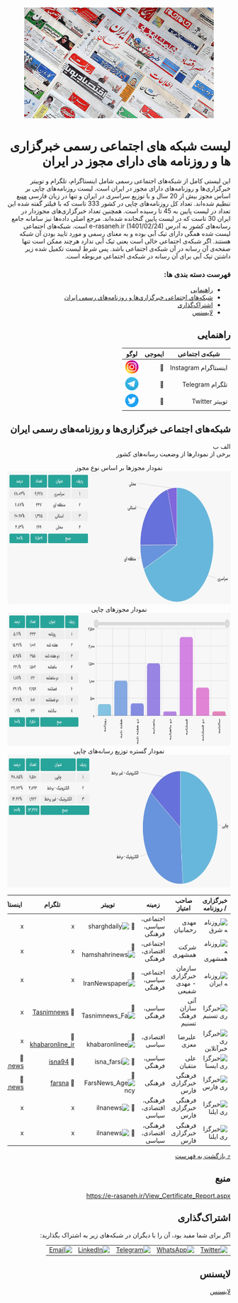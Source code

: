 <div dir="rtl">

<h1 align="center">
  <img src="https://github.com/yousefebrahimi0/official-social-medias-news-agency-newspapers-iran/blob/main/medias-in-iran.png" alt="header">
</h1>

# لیست شبکه های اجتماعی رسمی خبرگزاری ها و روزنامه های دارای مجوز در ایران

این لیستی کامل از شبکه‌های اجتماعی رسمی شامل اینستاگرام، تلگرام و توییتر خبرگزاری‌ها و روزنامه‌های دارای مجوز در ایران است. لیست روزنامه‌های چاپی بر اساس مجوز بیش از 20 سال و با توزیع سراسری در ایران و تنها در زبان فارسی [منبع](#منبع) تنظیم شده‌اند. تعداد کل روزنامه‌های چاپی در کشور 333 تاست که با فیلتر گفته شده این تعداد در لیست پایین به 45 تا رسیده است. همچنین تعداد خبرگزاری‌های مجوزدار در ایران 30 تاست که در لیست پایین گنجانده شده‌اند. مرجع اصلی داده‌ها نیز سامانه جامع رسانه‌های کشور به آدرس e-rasaneh.ir (1401/02/24) است. شبکه‌های اجتماعی لیست شده همگی دارای تیک آبی بوده و به معنای رسمی و مورد تایید بودن آن شبکه هستند. اگر شبکه‌ی اجتماعی خالی است یعنی تیک آبی ندارد هرچند ممکن است تنها صفحه‌ی آن رسانه در آن شبکه‌ی اجتماعی باشد. پس شرط لیست تکمیل شده زیر داشتن تیک آبی برای آن رسانه در شبکه‌ی اجتماعی مربوطه است.

### فهرست دسته بندی ها:
- [راهنمایی](#راهنمایی)
- [شبکه‌های اجتماعی خبرگزاری‌ها و روزنامه‌های رسمی ایران](#شبکههای-اجتماعی-خبرگزاریها-و-روزنامههای-رسمی-ایران)
- [اشتراک‌گذاری](#اشتراکگذاری)
- [لایسنس](#لایسنس)

## راهنمایی

<div align="center">

| شبکه‌ی اجتماعی   | ایموجی | لوگو |
|----------------------|----------------------|--------------------------------------------------------------------------------------------------------------------------------------------------|
| اینستاگرام Instagram | :red_circle:         | <img src="https://github.com/yousefebrahimi0/official-social-medias-of-all-iranian-banks/blob/main/social-logos/ins.png" width="30" height="30"> |
| تلگرام Telegram      | :arrow_up_small:     | <img src="https://github.com/yousefebrahimi0/official-social-medias-of-all-iranian-banks/blob/main/social-logos/tel.png" width="30" height="30"> |
| توییتر Twitter       | :large_blue_circle:  | <img src="https://github.com/yousefebrahimi0/official-social-medias-of-all-iranian-banks/blob/main/social-logos/twi.png" width="30" height="30"> |

</div>


## شبکه‌های اجتماعی خبرگزاری‌ها و روزنامه‌های رسمی ایران
  الف ب
  <br>
  برخی از نمودارها از وضعیت رسانه‌های کشور
 <div align="center">
    نمودار مجوزها بر اساس نوع مجوز
    <br>
  <img src="https://github.com/yousefebrahimi0/official-social-medias-news-agency-newspapers-iran/blob/main/chart1.png" height="300">
    <br>
    نمودار مجوزهای چاپی
    <br>
  <img src="https://github.com/yousefebrahimi0/official-social-medias-news-agency-newspapers-iran/blob/main/chart2.png" height="300">
    <br>
   نمودار گستره توزیع رسانه‌های چاپی
    <br>
  <img src="https://github.com/yousefebrahimi0/official-social-medias-news-agency-newspapers-iran/blob/main/chart3.png" height="300">
    <br>
 </div>

| خبرگزاری / روزنامه                                  | صاحب امتیاز                  | زمینه                    | توییتر                                                                      | تلگرام                                                           | اینستاگرام                                                |
|-----------------------------------------------------|------------------------------|--------------------------|-----------------------------------------------------------------------------|------------------------------------------------------------------|-----------------------------------------------------------|
| ![روزنامه شرق](https://www.sharghdaily.com/)        | مهدی رحمانیان                | اجتماعی، سیاسی، فرهنگی   | :large_blue_circle: ![sharghdaily](https://twitter.com/sharghdaily)         | x                                                                | x                                                         |
| ![روزنامه همشهری](https://www.hamshahrionline.ir/)  | شرکت همشهری                  | اجتماعی، اقتصادی، فرهنگی | :large_blue_circle: ![hamshahrinews](https://twitter.com/hamshahrinews)     | x                                                                | x                                                         |
| ![روزنامه ایران](https://www.irannewspaper.ir/)     | سازمان خبرگزاری - مهدی شفیعی | اجتماعی، سیاسی، فرهنگی   | :large_blue_circle: ![IranNewspaper](https://twitter.com/IranNewspaper)     | x                                                                | x                                                         |
| ![خبرگزاری تسنیم](https://www.tasnimnews.com/)      | آتی سازان فرهنگ تسنیم        | سیاسی، فرهنگی            | :large_blue_circle: ![Tasnimnews_Fa](https://twitter.com/Tasnimnews_Fa)     | :arrow_up_small: [Tasnimnews](https://t.me/Tasnimnews)           | x                                                         |
| ![خبرگزاری خبرآنلاین](https://www.khabaronline.ir/) | علیرضا معزی                  | اقتصادی، سیاسی           | :large_blue_circle: ![khabaronlinee](https://twitter.com/khabaronlinee)     | :arrow_up_small: [khabaronline_ir](https://t.me/khabaronline_ir) | x                                                         |
| ![خبرگزاری ایسنا](https://www.isna.ir)              | علی متقیان                   | سیاسی، فرهنگی            | :large_blue_circle: ![isna_farsi](https://twitter.com/isna_farsi)           | :arrow_up_small: [isna94](https://t.me/isna94)                   | :red_circle: [isna.news](https://instagram.com/isna.news) |
| ![خبرگزاری فارس](http://farsnews.com/)              | فرهنگی خبرگزاری فارس         | فرهنگی                   | :large_blue_circle: ![FarsNews_Agency](https://twitter.com/FarsNews_Agency) | :arrow_up_small: [farsna](https://t.me/farsna)                   | :red_circle: [fars_news](https://instagram.com/fars_news) |
| ![خبرگزاری ایلنا](https://www.ilna.news/)           | فرهنگی خبرگزاری فارس         | فرهنگی، اقتصادی، سیاسی   | :large_blue_circle: ![ilnanews](https://twitter.com/ilnanews)               | x                                                                | x                                                         |
| ![خبرگزاری ایلنا](https://www.ilna.news/)           | فرهنگی خبرگزاری فارس         | فرهنگی، اقتصادی، سیاسی   | :large_blue_circle: ![ilnanews](https://twitter.com/ilnanews)               | x                                                                | x                                                         |


[:arrow_heading_up: بازگشت به فهرست](#فهرست-دسته-بندی-ها)

  ## منبع

  https://e-rasaneh.ir/View_Certificate_Report.aspx


## اشتراک‌گذاری
اگر برای شما مفید بود، آن را با دیگران در شبکه‌های زیر به اشتراک بگذارید:

<div align="center">
<table>
  <tr>
    <td>
      <a href="https://twitter.com/intent/tweet?text=Official%20social%20medias%20of%20all%20Iranian%20banks&url=https://github.com/yousefebrahimi0/official-social-medias-of-all-iranian-banks">
        <img src="https://github.com/gayanvoice/github-active-users-monitor/raw/master/public/images/icons/twitter.svg" height="48" width="48" alt="Twitter"/>
      </a>
    </td>
    <td>
      <a href="https://web.whatsapp.com/send?text=Official%20social%20medias%20of%20all%20Iranian%20banks https://github.com/yousefebrahimi0/official-social-medias-of-all-iranian-banks">
        <img src="https://github.com/gayanvoice/github-active-users-monitor/blob/master/public/images/icons/whatsapp.svg" height="48" width="48" alt="WhatsApp"/>
      </a>
    </td>
    <td>
      <a href="https://t.me/share/url?url=https://github.com/yousefebrahimi0/official-social-medias-of-all-iranian-banks&text=Official%20social%20medias%20of%20all%20Iranian%20banks">
        <img src="https://github.com/gayanvoice/github-active-users-monitor/blob/master/public/images/icons/telegram.svg" height="48" width="48" alt="Telegram"/>
      </a>
    </td>
    <td>
      <a href="https://www.linkedin.com/shareArticle?title=Official%20social%20medias%20of%20all%20Iranian%20banks&url=https://github.com/yousefebrahimi0/official-social-medias-of-all-iranian-banks">
        <img src="https://github.com/gayanvoice/github-active-users-monitor/blob/master/public/images/icons/linkedin.svg" height="48" width="48" alt="LinkedIn"/>
      </a>
    </td>
    <td>
      <a href="mailto:recipient name?cc=cc&bcc=bcc&subject=Official%20social%20medias%20of%20all%20Iranian%20banks&body=Official%20social%20medias%20of%20all%20Iranian%20banks-https://github.com/yousefebrahimi0/official-social-medias-of-all-iranian-banks">
        <img src="https://github.com/gayanvoice/github-active-users-monitor/blob/master/public/images/icons/gmail.svg" height="48" width="48" alt="Email"/>
      </a>
    </td>
  </tr>

</table>
</div>

## لایسنس

[لایسنس](LICENSE)

</div>
